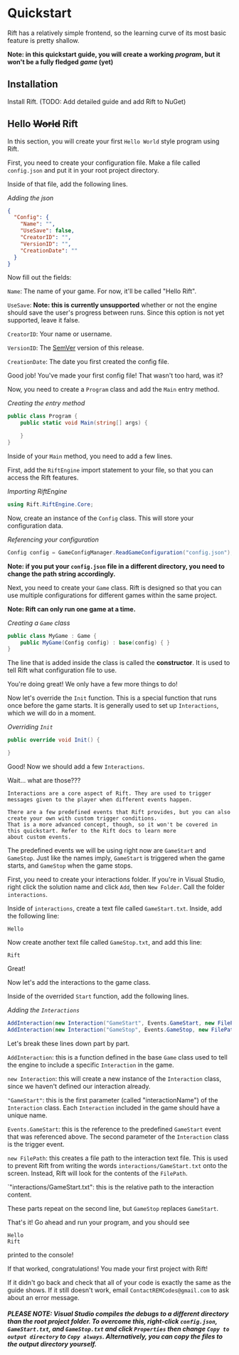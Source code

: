 ﻿# Quickstart
Rift has a relatively simple frontend, so the learning curve of its most basic feature is pretty shallow.

**Note: in this quickstart guide, you will create a working *program*, but it won't be a fully fledged *game* (yet)**

## Installation
Install Rift. (TODO: Add detailed guide and add Rift to NuGet)

## Hello ~~World~~ Rift
In this section, you will create your first `Hello World` style program using Rift. 

First, you need to create your configuration file. Make a file called `config.json` and put it in your root project directory.

Inside of that file, add the following lines.

*Adding the json*
```json
{
  "Config": {
    "Name": "",
    "UseSave": false,
    "CreatorID": "",
    "VersionID": "",
    "CreationDate": ""
  }
}
```

Now fill out the fields:

`Name`: The name of your game. For now, it'll be called "Hello Rift".

`UseSave`: **Note: this is currently unsupported** whether or not the engine should save the user's progress between runs. Since this option is not yet supported, leave it false.

`CreatorID`: Your name or username.

`VersionID`: The [SemVer](https://semver.org/) version of this release.

`CreationDate`: The date you first created the config file.

Good job! You've made your first config file! That wasn't too hard, was it?


Now, you need to create a `Program` class and add the `Main` entry method.

*Creating the entry method*
```cs
public class Program {
	public static void Main(string[] args) {

	}
}
```

Inside of your `Main` method, you need to add a few lines.

First, add the `RiftEngine` import statement to your file, so that you can access the Rift features.

*Importing RiftEngine*
```cs
using Rift.RiftEngine.Core;
```

Now, create an instance of the `Config` class. This will store your configuration data.

*Referencing your configuration*
```cs
Config config = GameConfigManager.ReadGameConfiguration("config.json");
```
**Note: if you put your `config.json` file in a different directory, you need to change the path string accordingly.**

Next, you need to create your `Game` class. Rift is designed so that you can use multiple configurations for different games within the same project.

**Note: Rift can only run one game at a time.**

*Creating a `Game` class*
```cs
public class MyGame : Game {
    public MyGame(Config config) : base(config) { }
}
```

The line that is added inside the class is called the **constructor**. It is used to tell Rift what configuration file to use.

You're doing great! We only have a few more things to do!

Now let's override the `Init` function. This is a special function that runs once before the game starts. It is generally used to set up `Interactions`, which we will do in a moment.

*Overriding `Init`*
```cs
public override void Init() {

}
```

Good! Now we should add a few `Interactions`. 

Wait... what are those???

```
Interactions are a core aspect of Rift. They are used to trigger messages given to the player when different events happen. 

There are a few predefined events that Rift provides, but you can also create your own with custom trigger conditions. 
That is a more advanced concept, though, so it won't be covered in this quickstart. Refer to the Rift docs to learn more 
about custom events.
```

The predefined events we will be using right now are `GameStart` and `GameStop`. Just like the names imply, `GameStart` is triggered when the game starts, and `GameStop` when the game stops.

First, you need to create your interactions folder. If you're in Visual Studio, right click the solution name and click `Add`, then `New Folder`. Call the folder `interactions`.

Inside of `interactions`, create a text file called `GameStart.txt`. Inside, add the following line:
```
Hello
```

Now create another text file called `GameStop.txt`, and add this line:
```
Rift
```

Great!

Now let's add the interactions to the game class.

Inside of the overrided `Start` function, add the following lines.

*Adding the `Interactions`*
```cs
AddInteraction(new Interaction("GameStart", Events.GameStart, new FilePath("interactions/GameStart.txt")));
AddInteraction(new Interaction("GameStop", Events.GameStop, new FilePath("interactions/GameStop.txt")));
```
Let's break these lines down part by part.

`AddInteraction`: this is a function defined in the base `Game` class used to tell the engine to include a specific `Interaction` in the game.

`new Interaction`: this will create a new instance of the `Interaction` class, since we haven't defined our interaction already.

`"GameStart"`: this is the first parameter (called "interactionName") of the `Interaction` class. Each `Interaction` included in the game should have a unique name.

`Events.GameStart`: this is the reference to the predefined `GameStart` event that was referenced above. The second parameter of the `Interaction` class is the trigger event.

`new FilePath`: this creates a file path to the interaction text file. This is used to prevent Rift from writing the words `interactions/GameStart.txt` onto the screen. Instead, Rift will look for the contents of the `FilePath`.

`"interactions/GameStart.txt": this is the relative path to the interaction content.

These parts repeat on the second line, but `GameStop` replaces `GameStart`.

That's it! Go ahead and run your program, and you should see
```
Hello
Rift
```
printed to the console!

If that worked, congratulations! You made your first project with Rift! 

If it didn't go back and check that all of your code is exactly the same as the guide shows. If it still doesn't work, email `ContactREMCodes@gmail.com` to ask about an error message.

##### **PLEASE NOTE: Visual Studio compiles the debugs to a different directory than the root project folder. To overcome this, right-click `config.json`, `GameStart.txt`, and `GameStop.txt` and click `Properties` then change `Copy to output directory` to `Copy always`. Alternatively, you can copy the files to the output directory yourself.**